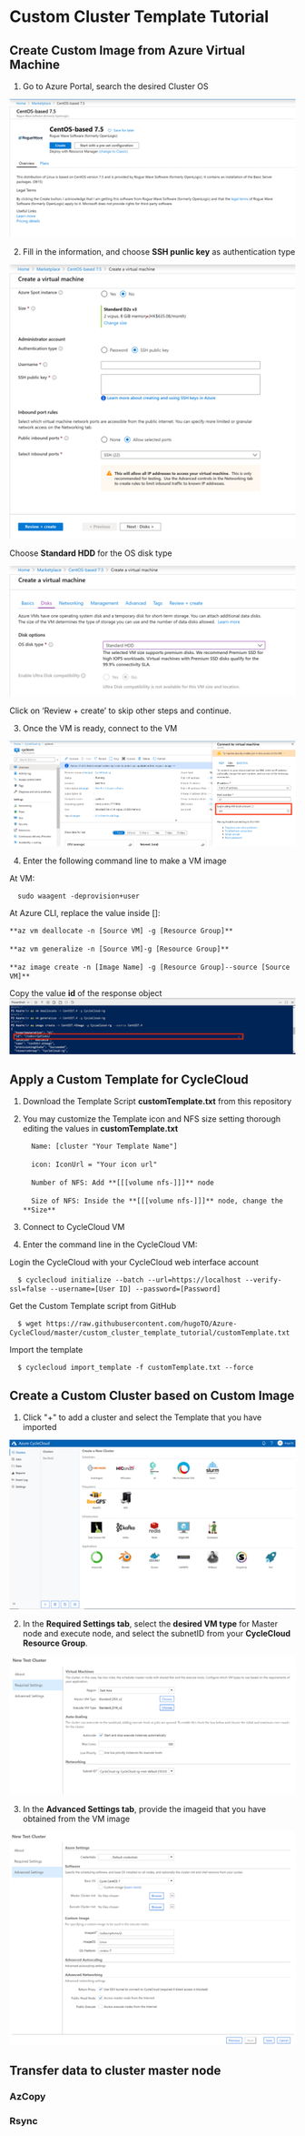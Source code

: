 # Custom Cluster Template Tutorial
## Create Custom Image from Azure Virtual Machine 
1. Go to Azure Portal, search the desired Cluster OS

![](./img/imageVM.png)

2. Fill in the information, and choose **SSH punlic key** as authentication type

![](./img/imageVMSSH.png)

Choose **Standard HDD** for the OS disk type

![](./img/chooseHDD.png)

Click on ‘Review + create’ to skip other steps and continue.

3. Once the VM is ready, connect to the VM

![](./img/connectImageVM.png)

4. Enter the following command line to make a VM image

At VM: 

      sudo waagent -deprovision+user

At Azure CLI, replace the value inside []: 

    **az vm deallocate -n [Source VM] -g [Resource Group]**

    **az vm generalize -n [Source VM]-g [Resource Group]**

    **az image create -n [Image Name] -g [Resource Group]--source [Source VM]**

Copy the value **id** of the response object
![](./img/ImageResponse.png)

## Apply a Custom Template for CycleCloud

1. Download the Template Script **customTemplate.txt** from this repository

2. You may customize the Template icon and NFS size setting thorough editing the values in **customTemplate.txt**

         Name: [cluster "Your Template Name"]

         icon: IconUrl = "Your icon url"

         Number of NFS: Add **[[[volume nfs-]]]** node

         Size of NFS: Inside the **[[[volume nfs-]]]** node, change the **Size**

3. Connect to CycleCloud VM

4. Enter the command line in the CycleCloud VM:

Login the CycleCloud with your CycleCloud web interface account

      $ cyclecloud initialize --batch --url=https://localhost --verify-ssl=false --username=[User ID] --password=[Password]

Get the Custom Template script from GitHub

      $ wget https://raw.githubusercontent.com/hugoTO/Azure-CycleCloud/master/custom_cluster_template_tutorial/customTemplate.txt

Import the template

      $ cyclecloud import_template -f customTemplate.txt --force

## Create a Custom Cluster based on Custom Image
1. Click "+" to add a cluster and select the Template that you have imported

![](./img/createTemplate.png)

2. In the **Required Settings tab**, select the **desired VM type** for Master node and execute node, and select the subnetID from your **CycleCloud Resource Group**.

![](./img/clusterRequiredTab.png)

3. In the **Advanced Settings tab**, provide the imageid that you have obtained from the VM image 

![](./img/clusterAdvancedTab.png)

## Transfer data to cluster master node
### AzCopy

### Rsync 
